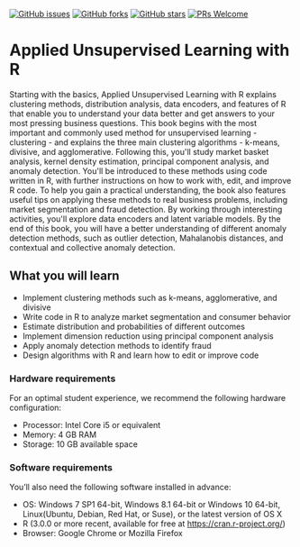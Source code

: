 [![GitHub issues](https://img.shields.io/github/issues/TrainingByPackt/Applied-Unsupervised-Learning-with-R.svg)](https://github.com/TrainingByPackt/Applied-Unsupervised-Learning-with-R/issues)
[![GitHub forks](https://img.shields.io/github/forks/TrainingByPackt/Applied-Unsupervised-Learning-with-R.svg)](https://github.com/TrainingByPackt/Applied-Unsupervised-Learning-with-R/network)
[![GitHub stars](https://img.shields.io/github/stars/TrainingByPackt/Applied-Unsupervised-Learning-with-R.svg)](https://github.com/TrainingByPackt/Applied-Unsupervised-Learning-with-R/stargazers)
[![PRs Welcome](https://img.shields.io/badge/PRs-welcome-brightgreen.svg)](https://github.com/TrainingByPackt/Applied-Unsupervised-Learning-with-R/pulls)



# Applied Unsupervised Learning with R
Starting with the basics, Applied Unsupervised Learning with R explains clustering methods, distribution analysis, data encoders, and features of R that enable you to understand your data better and get answers to your most pressing business questions. 
This book begins with the most important and commonly used method for unsupervised learning - clustering - and explains the three main clustering algorithms - k-means, divisive, and agglomerative. Following this, you'll study market basket analysis, kernel density estimation, principal component analysis, and anomaly detection. You'll be introduced to these methods using code written in R, with further instructions on how to work with, edit, and improve R code. To help you gain a practical understanding, the book also features useful tips on applying these methods to real business problems, including market segmentation and fraud detection. By working through interesting activities, you'll explore data encoders and latent variable models. 
By the end of this book, you will have a better understanding of different anomaly detection methods, such as outlier detection, Mahalanobis distances, and contextual and collective anomaly detection.



## What you will learn
* Implement clustering methods such as k-means, agglomerative, and divisive
* Write code in R to analyze market segmentation and consumer behavior
* Estimate distribution and probabilities of different outcomes
* Implement dimension reduction using principal component analysis
* Apply anomaly detection methods to identify fraud
* Design algorithms with R and learn how to edit or improve code

### Hardware requirements
For an optimal student experience, we recommend the following hardware configuration:
* Processor: Intel Core i5 or equivalent
* Memory: 4 GB RAM
* Storage: 10 GB available space



### Software requirements
You’ll also need the following software installed in advance:
* OS: Windows 7 SP1 64-bit, Windows 8.1 64-bit or Windows 10 64-bit, Linux(Ubuntu, Debian, Red Hat, or Suse), or the latest version of OS X
* R (3.0.0 or more recent, available for free at https://cran.r-project.org/)
* Browser: Google Chrome or Mozilla Firefox





